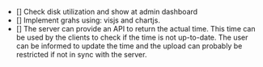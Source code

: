 
- [] Check disk utilization and show at admin dashboard
- [] Implement grahs using: visjs and chartjs.
- [] The server can provide an API to return the actual time. This time can
     be used by the clients to check if the time is not up-to-date. The
     user can be informed to update the time and the upload can probably be
     restricted if not in sync with the server.
